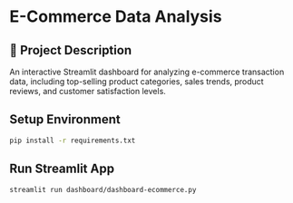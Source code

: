 # E-Commerce Data Analysis

## 📌 Project Description
An interactive Streamlit dashboard for analyzing e-commerce transaction data, including top-selling product categories, sales trends, product reviews, and customer satisfaction levels.

## Setup Environment
```sh
pip install -r requirements.txt
```

## Run Streamlit App
```sh
streamlit run dashboard/dashboard-ecommerce.py
```
